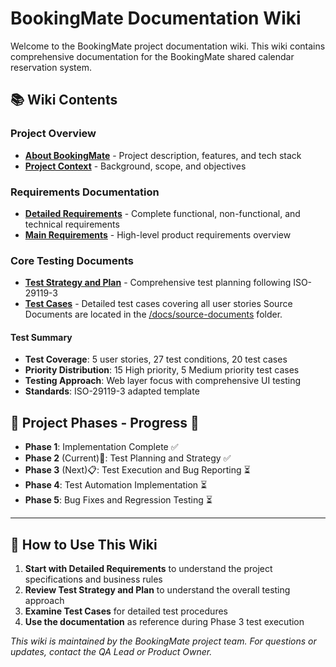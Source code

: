 # BookingMate Documentation Wiki

Welcome to the BookingMate project documentation wiki. This wiki contains comprehensive documentation for the BookingMate shared calendar reservation system.

## 📚 Wiki Contents

### Project Overview
- **[About BookingMate](../ABOUT.md)** - Project description, features, and tech stack
- **[Project Context](../ABOUT.md#project-context)** - Background, scope, and objectives

### Requirements Documentation
- **[Detailed Requirements](DetailedRequirements.md)** - Complete functional, non-functional, and technical requirements
- **[Main Requirements](../REQUIREMENTS.md)** - High-level product requirements overview

### Core Testing Documents
- **[Test Strategy and Plan](TestStrategyAndPlan)** - Comprehensive test planning following ISO-29119-3
- **[Test Cases](TestCases)** - Detailed test cases covering all user stories
Source Documents are located in the [/docs/source-documents](../../docs/source-documents) folder.

#### Test Summary
- **Test Coverage**: 5 user stories, 27 test conditions, 20 test cases
- **Priority Distribution**: 15 High priority, 5 Medium priority test cases
- **Testing Approach**: Web layer focus with comprehensive UI testing
- **Standards**: ISO-29119-3 adapted template

## 🔄 Project Phases - Progress 🏁

- **Phase 1**: Implementation Complete ✅ 
- **Phase 2** (Current)📌: Test Planning and Strategy ✅
- **Phase 3** (Next)📋: Test Execution and Bug Reporting ⏳
- **Phase 4**: Test Automation Implementation ⏳
- **Phase 5**: Bug Fixes and Regression Testing ⏳

---

## 📖 How to Use This Wiki
1. **Start with Detailed Requirements** to understand the project specifications and business rules
2. **Review Test Strategy and Plan** to understand the overall testing approach
3. **Examine Test Cases** for detailed test procedures
4. **Use the documentation** as reference during Phase 3 test execution

*This wiki is maintained by the BookingMate project team. For questions or updates, contact the QA Lead or Product Owner.*